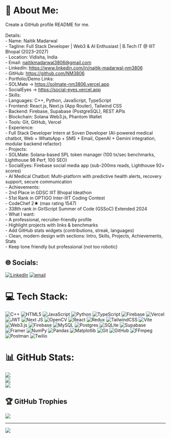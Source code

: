 # 💫 About Me:
Create a GitHub profile README for me. <br><br>Details:<br>- Name: Naitik Madarwal<br>- Tagline: Full Stack Developer | Web3 & AI Enthusiast | B.Tech IT @ IIIT Bhopal (2023–2027)<br>- Location: Vidisha, India<br>- Email: naitikmadarwal3806@gmail.com<br>- LinkedIn: https://www.linkedin.com/in/naitik-madarwal-nm3806<br>- GitHub: https://github.com/NM3806<br>- Portfolio/Demo Links:<br>  - SOLMate → https://solmate-nm3806.vercel.app<br>  - SocialEyes → https://social-eyes.vercel.app<br>- Skills:<br>  - Languages: C++, Python, JavaScript, TypeScript<br>  - Frontend: React.js, Next.js (App Router), Tailwind CSS<br>  - Backend: Firebase, Supabase (PostgreSQL), REST APIs<br>  - Blockchain: Solana Web3.js, Phantom Wallet<br>  - Tools: Git, GitHub, Vercel<br>- Experience:<br>  - Full Stack Developer Intern at Soven Developer (AI-powered medical chatbot, Web + WhatsApp + SMS + Email, OpenAI + Gemini integration, modular backend refactor)<br>- Projects:<br>  - SOLMate: Solana-based SPL token manager (100 tx/sec benchmarks, Lighthouse 98 Perf, 100 SEO)<br>  - SocialEyes: Firebase social media app (sub-200ms reads, Lighthouse 92+ scores)<br>  - AI Medical Chatbot: Multi-platform with predictive health alerts, recovery support, secure communication<br>- Achievements:<br>  - 2nd Place in GDSC IIIT Bhopal Ideathon<br>  - 51st Rank in OPTIGO Inter-IIIT Coding Contest<br>  - CodeChef 2★ (max rating 1547)<br>  - 338th rank in GirlScript Summer of Code (GSSoC) Extended 2024<br>- What I want:<br>  - A professional, recruiter-friendly profile<br>  - Highlight projects with links & benchmarks<br>  - Add GitHub stats widgets (contributions, streak, languages)<br>  - Clean, modern design with sections: Intro, Skills, Projects, Achievements, Stats<br>  - Keep tone friendly but professional (not too robotic)<br>


## 🌐 Socials:
[![LinkedIn](https://img.shields.io/badge/LinkedIn-%230077B5.svg?logo=linkedin&logoColor=white)](https://linkedin.com/in/https://www.linkedin.com/in/naitik-madarwal-nm3806) [![email](https://img.shields.io/badge/Email-D14836?logo=gmail&logoColor=white)](mailto:naitikmadarwal3806@gmail.com) 

# 💻 Tech Stack:
![C++](https://img.shields.io/badge/c++-%2300599C.svg?style=flat-square&logo=c%2B%2B&logoColor=white) ![HTML5](https://img.shields.io/badge/html5-%23E34F26.svg?style=flat-square&logo=html5&logoColor=white) ![JavaScript](https://img.shields.io/badge/javascript-%23323330.svg?style=flat-square&logo=javascript&logoColor=%23F7DF1E) ![Python](https://img.shields.io/badge/python-3670A0?style=flat-square&logo=python&logoColor=ffdd54) ![TypeScript](https://img.shields.io/badge/typescript-%23007ACC.svg?style=flat-square&logo=typescript&logoColor=white) ![Firebase](https://img.shields.io/badge/firebase-%23039BE5.svg?style=flat-square&logo=firebase) ![Vercel](https://img.shields.io/badge/vercel-%23000000.svg?style=flat-square&logo=vercel&logoColor=white) ![JWT](https://img.shields.io/badge/JWT-black?style=flat-square&logo=JSON%20web%20tokens) ![Next JS](https://img.shields.io/badge/Next-black?style=flat-square&logo=next.js&logoColor=white) ![OpenCV](https://img.shields.io/badge/opencv-%23white.svg?style=flat-square&logo=opencv&logoColor=white) ![React](https://img.shields.io/badge/react-%2320232a.svg?style=flat-square&logo=react&logoColor=%2361DAFB) ![Redux](https://img.shields.io/badge/redux-%23593d88.svg?style=flat-square&logo=redux&logoColor=white) ![TailwindCSS](https://img.shields.io/badge/tailwindcss-%2338B2AC.svg?style=flat-square&logo=tailwind-css&logoColor=white) ![Vite](https://img.shields.io/badge/vite-%23646CFF.svg?style=flat-square&logo=vite&logoColor=white) ![Web3.js](https://img.shields.io/badge/web3.js-F16822?style=flat-square&logo=web3.js&logoColor=white) ![Firebase](https://img.shields.io/badge/firebase-a08021?style=flat-square&logo=firebase&logoColor=ffcd34) ![MySQL](https://img.shields.io/badge/mysql-4479A1.svg?style=flat-square&logo=mysql&logoColor=white) ![Postgres](https://img.shields.io/badge/postgres-%23316192.svg?style=flat-square&logo=postgresql&logoColor=white) ![SQLite](https://img.shields.io/badge/sqlite-%2307405e.svg?style=flat-square&logo=sqlite&logoColor=white) ![Supabase](https://img.shields.io/badge/Supabase-3ECF8E?style=flat-square&logo=supabase&logoColor=white) ![Framer](https://img.shields.io/badge/Framer-black?style=flat-square&logo=framer&logoColor=blue) ![NumPy](https://img.shields.io/badge/numpy-%23013243.svg?style=flat-square&logo=numpy&logoColor=white) ![Pandas](https://img.shields.io/badge/pandas-%23150458.svg?style=flat-square&logo=pandas&logoColor=white) ![Matplotlib](https://img.shields.io/badge/Matplotlib-%23ffffff.svg?style=flat-square&logo=Matplotlib&logoColor=black) ![Git](https://img.shields.io/badge/git-%23F05033.svg?style=flat-square&logo=git&logoColor=white) ![GitHub](https://img.shields.io/badge/github-%23121011.svg?style=flat-square&logo=github&logoColor=white) ![FFmpeg](https://shields.io/badge/FFmpeg-%23171717.svg?logo=ffmpeg&style=flat-square&labelColor=171717&logoColor=5cb85c) ![Postman](https://img.shields.io/badge/Postman-FF6C37?style=flat-square&logo=postman&logoColor=white) ![Twilio](https://img.shields.io/badge/Twilio-F22F46?style=flat-square&logo=Twilio&logoColor=white)
# 📊 GitHub Stats:
![](https://github-readme-stats.vercel.app/api?username=NM3806&theme=dark&hide_border=false&include_all_commits=false&count_private=false)<br/>
![](https://nirzak-streak-stats.vercel.app/?user=NM3806&theme=dark&hide_border=false)<br/>
![](https://github-readme-stats.vercel.app/api/top-langs/?username=NM3806&theme=dark&hide_border=false&include_all_commits=false&count_private=false&layout=compact)

## 🏆 GitHub Trophies
![](https://github-profile-trophy.vercel.app/?username=NM3806&theme=radical&no-frame=false&no-bg=false&margin-w=4)

---
[![](https://visitcount.itsvg.in/api?id=NM3806&icon=2&color=2)](https://visitcount.itsvg.in)

<!-- Proudly created with GPRM ( https://gprm.itsvg.in ) -->
